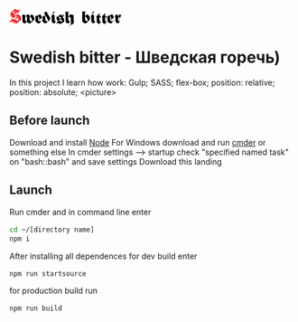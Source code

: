 <img align="center" width="198" height="29" alt="Swedish bitter" src="https://github.com/shurawi/SwedishBitter/blob/master/source/img/logo-tablet.png">

# Swedish bitter - Шведская горечь)

In this project I learn how work: Gulp; SASS; flex-box; position: relative; position: absolute; &lt;picture&gt;

## Before launch
Download and install [Node](https://nodejs.org/en/)
For Windows download and run [cmder](https://cmder.net/) or something else
In cmder settings --> startup check "specified named task" on "bash::bash" and save settings
Download this landing

## Launch 
Run cmder and in command line enter
```bash
cd ~/[directory name]
npm i
```
After installing all dependences for dev build enter
```bush
npm run startsource
```
for production build run
 ```bush
 npm run build
 ```
